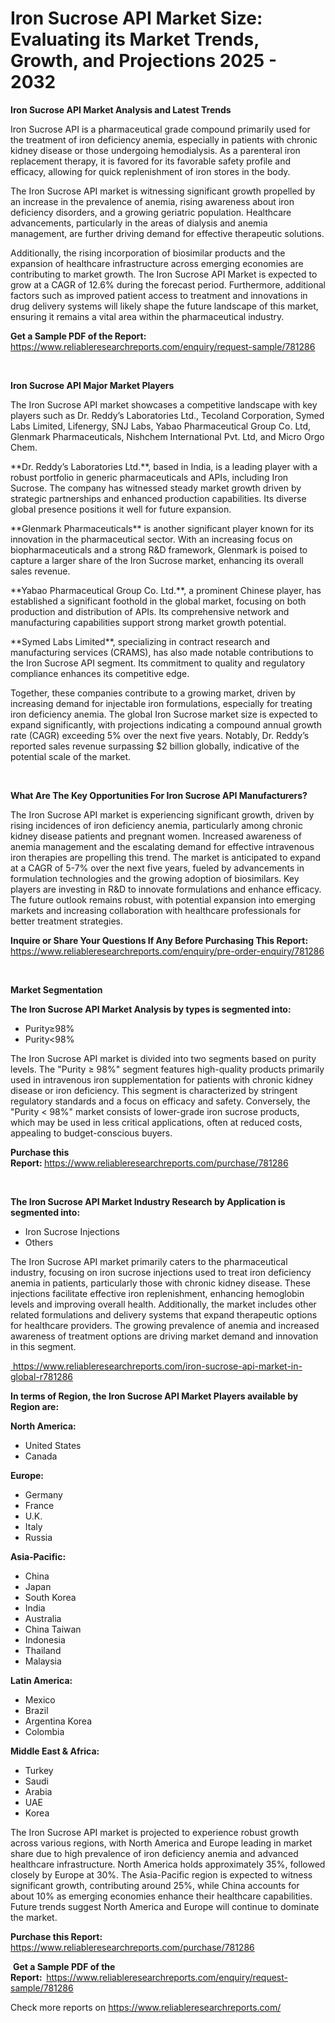 <p><h1>Iron Sucrose API Market Size: Evaluating its Market Trends, Growth, and Projections 2025 - 2032</h1></p><p><strong>Iron Sucrose API Market Analysis and Latest Trends</strong></p>
<p><p>Iron Sucrose API is a pharmaceutical grade compound primarily used for the treatment of iron deficiency anemia, especially in patients with chronic kidney disease or those undergoing hemodialysis. As a parenteral iron replacement therapy, it is favored for its favorable safety profile and efficacy, allowing for quick replenishment of iron stores in the body. </p><p>The Iron Sucrose API market is witnessing significant growth propelled by an increase in the prevalence of anemia, rising awareness about iron deficiency disorders, and a growing geriatric population. Healthcare advancements, particularly in the areas of dialysis and anemia management, are further driving demand for effective therapeutic solutions. </p><p>Additionally, the rising incorporation of biosimilar products and the expansion of healthcare infrastructure across emerging economies are contributing to market growth. The Iron Sucrose API Market is expected to grow at a CAGR of 12.6% during the forecast period. Furthermore, additional factors such as improved patient access to treatment and innovations in drug delivery systems will likely shape the future landscape of this market, ensuring it remains a vital area within the pharmaceutical industry.</p></p>
<p><strong>Get a Sample PDF of the Report:&nbsp;</strong> <a href="https://www.reliableresearchreports.com/enquiry/request-sample/781286?utm_campaign=2655&utm_medium=2&utm_source=Github&utm_content=ia&utm_term=01042025&utm_id=iron-sucrose-api">https://www.reliableresearchreports.com/enquiry/request-sample/781286</a></p>
<p>&nbsp;</p>
<p><strong>Iron Sucrose API Major Market Players</strong></p>
<p><p>The Iron Sucrose API market showcases a competitive landscape with key players such as Dr. Reddy’s Laboratories Ltd., Tecoland Corporation, Symed Labs Limited, Lifenergy, SNJ Labs, Yabao Pharmaceutical Group Co. Ltd, Glenmark Pharmaceuticals, Nishchem International Pvt. Ltd, and Micro Orgo Chem.</p><p>**Dr. Reddy’s Laboratories Ltd.**, based in India, is a leading player with a robust portfolio in generic pharmaceuticals and APIs, including Iron Sucrose. The company has witnessed steady market growth driven by strategic partnerships and enhanced production capabilities. Its diverse global presence positions it well for future expansion.</p><p>**Glenmark Pharmaceuticals** is another significant player known for its innovation in the pharmaceutical sector. With an increasing focus on biopharmaceuticals and a strong R&D framework, Glenmark is poised to capture a larger share of the Iron Sucrose market, enhancing its overall sales revenue.</p><p>**Yabao Pharmaceutical Group Co. Ltd.**, a prominent Chinese player, has established a significant foothold in the global market, focusing on both production and distribution of APIs. Its comprehensive network and manufacturing capabilities support strong market growth potential.</p><p>**Symed Labs Limited**, specializing in contract research and manufacturing services (CRAMS), has also made notable contributions to the Iron Sucrose API segment. Its commitment to quality and regulatory compliance enhances its competitive edge.</p><p>Together, these companies contribute to a growing market, driven by increasing demand for injectable iron formulations, especially for treating iron deficiency anemia. The global Iron Sucrose market size is expected to expand significantly, with projections indicating a compound annual growth rate (CAGR) exceeding 5% over the next five years. Notably, Dr. Reddy’s reported sales revenue surpassing $2 billion globally, indicative of the potential scale of the market.</p></p>
<p>&nbsp;</p>
<p><strong>What Are The Key Opportunities For Iron Sucrose API Manufacturers?</strong></p>
<p><p>The Iron Sucrose API market is experiencing significant growth, driven by rising incidences of iron deficiency anemia, particularly among chronic kidney disease patients and pregnant women. Increased awareness of anemia management and the escalating demand for effective intravenous iron therapies are propelling this trend. The market is anticipated to expand at a CAGR of 5-7% over the next five years, fueled by advancements in formulation technologies and the growing adoption of biosimilars. Key players are investing in R&D to innovate formulations and enhance efficacy. The future outlook remains robust, with potential expansion into emerging markets and increasing collaboration with healthcare professionals for better treatment strategies.</p></p>
<p><strong>Inquire or Share Your Questions If Any Before Purchasing This Report:</strong> <a href="https://www.reliableresearchreports.com/enquiry/pre-order-enquiry/781286?utm_campaign=2655&utm_medium=2&utm_source=Github&utm_content=ia&utm_term=01042025&utm_id=iron-sucrose-api">https://www.reliableresearchreports.com/enquiry/pre-order-enquiry/781286</a></p>
<p>&nbsp;</p>
<p><strong>Market Segmentation</strong></p>
<p><strong>The Iron Sucrose API Market Analysis by types is segmented into:</strong></p>
<p><ul><li>Purity≥98%</li><li>Purity<98%</li></ul></p>
<p><p>The Iron Sucrose API market is divided into two segments based on purity levels. The "Purity ≥ 98%" segment features high-quality products primarily used in intravenous iron supplementation for patients with chronic kidney disease or iron deficiency. This segment is characterized by stringent regulatory standards and a focus on efficacy and safety. Conversely, the "Purity < 98%" market consists of lower-grade iron sucrose products, which may be used in less critical applications, often at reduced costs, appealing to budget-conscious buyers.</p></p>
<p><strong>Purchase this Report:&nbsp;</strong><a href="https://www.reliableresearchreports.com/purchase/781286?utm_campaign=2655&utm_medium=2&utm_source=Github&utm_content=ia&utm_term=01042025&utm_id=iron-sucrose-api">https://www.reliableresearchreports.com/purchase/781286</a></p>
<p>&nbsp;</p>
<p><strong>The Iron Sucrose API Market Industry Research by Application is segmented into:</strong></p>
<p><ul><li>Iron Sucrose Injections</li><li>Others</li></ul></p>
<p><p>The Iron Sucrose API market primarily caters to the pharmaceutical industry, focusing on iron sucrose injections used to treat iron deficiency anemia in patients, particularly those with chronic kidney disease. These injections facilitate effective iron replenishment, enhancing hemoglobin levels and improving overall health. Additionally, the market includes other related formulations and delivery systems that expand therapeutic options for healthcare providers. The growing prevalence of anemia and increased awareness of treatment options are driving market demand and innovation in this segment.</p></p>
<p><a href="https://www.reliableresearchreports.com/iron-sucrose-api-market-in-global-r781286?utm_campaign=2655&utm_medium=2&utm_source=Github&utm_content=ia&utm_term=01042025&utm_id=iron-sucrose-api">&nbsp;https://www.reliableresearchreports.com/iron-sucrose-api-market-in-global-r781286</a></p>
<p><strong>In terms of Region, the Iron Sucrose API Market Players available by Region are:</strong></p>
<p>
    <p> <strong> North America: </strong>
        <ul>
            <li>United States</li>
            <li>Canada</li>
        </ul>
        </p> 
    <p> <strong> Europe: </strong>
        <ul>
            <li>Germany</li>
            <li>France</li>
            <li>U.K.</li>
            <li>Italy</li>
            <li>Russia</li>
        </ul>
        </p> 
    <p> <strong> Asia-Pacific: </strong>
        <ul>
            <li>China</li>
            <li>Japan</li>
            <li>South Korea</li>
            <li>India</li>
            <li>Australia</li>
            <li>China Taiwan</li>
            <li>Indonesia</li>
            <li>Thailand</li>
            <li>Malaysia</li>
        </ul>
        </p> 
    <p> <strong> Latin America: </strong>
        <ul>
            <li>Mexico</li>
            <li>Brazil</li>
            <li>Argentina Korea</li>
            <li>Colombia</li>
        </ul>
        </p> 
    <p> <strong> Middle East & Africa: </strong>
        <ul>
            <li>Turkey</li>
            <li>Saudi</li>
            <li>Arabia</li>
            <li>UAE</li>
            <li>Korea</li>
        </ul>
    </p>
    </p>
<p><p>The Iron Sucrose API market is projected to experience robust growth across various regions, with North America and Europe leading in market share due to high prevalence of iron deficiency anemia and advanced healthcare infrastructure. North America holds approximately 35%, followed closely by Europe at 30%. The Asia-Pacific region is expected to witness significant growth, contributing around 25%, while China accounts for about 10% as emerging economies enhance their healthcare capabilities. Future trends suggest North America and Europe will continue to dominate the market.</p></p>
<p><strong>Purchase this Report: </strong><a href="https://www.reliableresearchreports.com/purchase/781286?utm_campaign=2655&utm_medium=2&utm_source=Github&utm_content=ia&utm_term=01042025&utm_id=iron-sucrose-api">https://www.reliableresearchreports.com/purchase/781286</a></p>
<p>&nbsp;<strong>Get a Sample PDF of the Report:&nbsp;&nbsp;</strong><a href="https://www.reliableresearchreports.com/enquiry/request-sample/781286?utm_campaign=2655&utm_medium=2&utm_source=Github&utm_content=ia&utm_term=01042025&utm_id=iron-sucrose-api">https://www.reliableresearchreports.com/enquiry/request-sample/781286</a></p>
<p><strong></strong></p>
<p>Check more reports on <a href="https://www.reliableresearchreports.com/?utm_campaign=2655&utm_medium=2&utm_source=Github&utm_content=ia&utm_term=01042025&utm_id=iron-sucrose-api">https://www.reliableresearchreports.com/</a></p>